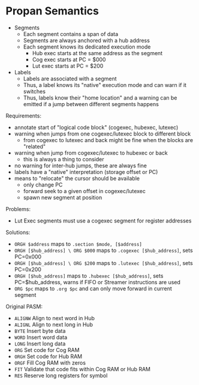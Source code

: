 # Propan Semantics

- Segments
  - Each segment contains a span of data
  - Segments are always anchored with a hub address
  - Each segment knows its dedicated execution mode
    - Hub exec starts at the same address as the segment
    - Cog exec starts at PC = $000
    - Lut exec starts at PC = $200
- Labels
  - Labels are associated with a segment
  - Thus, a label knows its "native" execution mode and can warn if it switches
  - Thus, labels know their "home location" and a warning can be emitted if a jump between different segments happens

Requirements:

- annotate start of "logical code block" (cogexec, hubexec, lutexec)
- warning when jumps from one cogexec/lutexec block to different block
  - from cogexec to lutexec and back might be fine when the blocks are "related"
- warning when jump from cogexec/lutexec to hubexec or back
  - this is always a thing to consider
- no warning for inter-hub jumps, these are always fine
- labels have a "native" interpretation (storage offset or PC)
- means to "relocate" the cursor should be available
  - only change PC
  - forward seek to a given offset in cogexec/lutexec
  - spawn new segment at position

Problems:

- Lut Exec segments must use a cogexec segment for register addresses

Solutions:

- `ORGH $address`                  maps to `.section $mode, [$address]`
- `ORGH [$hub_address] \ ORG $000` maps to `.cogexec [$hub_address]`, sets PC=0x000
- `ORGH [$hub_address] \ ORG $200` maps to `.lutexec [$hub_address]`, sets PC=0x200
- `ORGH [$hub_address]`            maps to `.hubexec [$hub_address]`, sets PC=$hub_address, warns if FIFO or Streamer instructions are used
- `ORG $pc`                        maps to `.org $pc` and can only move forward in current segment

Original PASM:

- `ALIGNW` Align to next word in Hub
- `ALIGNL` Align to next long in Hub
- `BYTE` Insert byte data
- `WORD` Insert word data
- `LONG` Insert long data
- `ORG` Set code for Cog RAM
- `ORGH` Set code for Hub RAM
- `ORGF` Fill Cog RAM with zeros
- `FIT` Validate that code fits within Cog RAM or Hub RAM
- `RES` Reserve long registers for symbol
